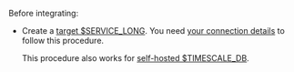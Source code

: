 Before integrating:

* Create a [target $SERVICE_LONG][create-service]. You need [your connection details][connection-info] to follow this procedure.

  This procedure also works for [self-hosted $TIMESCALE_DB][enable-timescaledb].

[create-service]: /getting-started/:currentVersion:/services/
[enable-timescaledb]: /self-hosted/:currentVersion:/install/
[connection-info]: /use-timescale/:currentVersion:/integrations/find-connection-details/